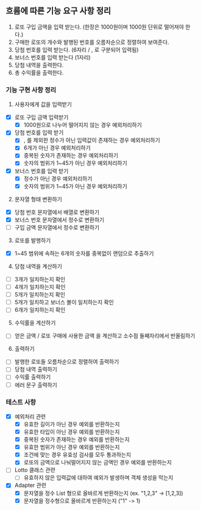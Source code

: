 ## 흐름에 따른 기능 요구 사항 정리
1. 로또 구입 금액을 입력 받는다. (한장은 1000원이며 1000원 단위로 떨어져야 한다.)
2. 구매한 로또의 개수와 발행된 번호를 오름차순으로 정렬하여 보여준다.
3. 당첨 번호를 입력 받는다. (6자리 / , 로 구분되어 입력됨)
4. 보너스 번호를 입력 받는다 (1자리)
5. 당첨 내역을 출력한다.
6. 총 수익률을 출력한다.

### 기능 구현 사항 정리

1. 사용자에게 값을 입력받기
- [x] 로또 구입 금액 입력받기
  - [x] 1000원으로 나누어 떨어지지 않는 경우 예외처리하기
- [x] 당첨 번호를 입력 받기
  - [x] , 를 제외한 정수가 아닌 입력값이 존재하는 경우 예외처리하기
  - [x] 6개가 아닌 경우 예외처리하기
  - [x] 중복된 숫자가 존재하는 경우 예외처리하기
  - [x] 숫자의 범위가 1~45가 아닌 경우 예외처리하기
- [x] 보너스 번호를 입력 받기
  - [x] 정수가 아닌 경우 예외처리하기
  - [x] 숫자의 범위가 1~45가 아닌 경우 예외처리하기

2. 문자열 형태 변환하기
- [x] 당첨 번호 문자열에서 배열로 변환하기
- [x] 보너스 번호 문자열에서 정수로 변환하기
- [ ] 구입 금액 문자열에서 정수로 변환하기

3. 로또를 발행하기
- [x] 1~45 범위에 속하는 6개의 숫자를 중복없이 랜덤으로 추출하기

4. 당첨 내역을 계산하기
- [ ] 3개가 일치하는지 확인
- [ ] 4개가 일치하는지 확인
- [ ] 5개가 일치하는지 확인
- [ ] 5개가 일치하고 보너스 볼이 일치하는지 확인
- [ ] 6개가 일치하는지 확인

5. 수익률을 계산하기
- [ ] 얻은 금액 / 로또 구매에 사용한 금액 을 계산하고 소수점 둘째자리에서 반올림하기

6. 출력하기
- [ ] 발행한 로또들 오름차순으로 정렬하여 출력하기
- [ ] 당첨 내역 출력하기
- [ ] 수익률 출력하기
- [ ] 에러 문구 출력하기

### 테스트 사항
- [x] 예외처리 관련
  - [x] 유효한 길이가 아닌 경우 예외를 반환하는지
  - [x] 유효한 타입이 아닌 경우 예외를 반환하는지
  - [x] 중복된 숫자가 존재하는 경우 예외를 반환하는지
  - [x] 유효한 범위가 아닌 경우 예외를 반환하는지
  - [x] 조건에 맞는 경우 유효성 검사를 모두 통과하는지
  - [x] 로또의 금액으로 나눠떨어지지 않는 금액인 경우 예외를 반환하는지

- [ ] Lotto 클래스 관련
  - [ ] 유효하지 않은 입력값에 대하여 예외가 발생하며 객체 생성을 막는지

- [x] Adapter 관련
  - [x] 문자열을 정수 List 형으로 올바르게 반환하는지 (ex. "1,2,3" -> [1,2,3])
  - [x] 문자열을 정수형으로 올바르게 반환하는지 ("1" -> 1)